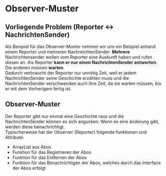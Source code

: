 <h1>Observer-Muster</h1>
<h2>Vorliegende Problem (Reporter <-> NachrichtenSender)</h2>
Als Beispiel für das Observer-Muster nehmen wir uns ein Beispiel anhand einem Reporter und mehreren NachreichtenSender. 
<b>Mehrere</b> Nachrichtensender wollen vom Reporter eine Auskunft haben und rufen diesen an. Als Reporter <b>kann er nur einen 
NachrichtenSender antworten</b>. Die anderen müssen <b>warten</b>.<br>
Dadurch verbraucht der Reporter nur unnötig Zeit, weil er jedem NachrichtenSender seine Geschichte erzählen muss und 
die NachrichtenSender verschwenden auch ihre Zeit, da sie warten müssen, bis er mit dem Vorherigem fertig ist.

<h2>Observer-Muster</h2>
Der Reporter gibt nur einmal eine Geschichte raus und die NachrichtenSender können es sich angucken. Wenn es eine 
änderung gibt, werden diese benachrichtigt. <br>
Typischerweise hat der Observer (Reporter) folgende funktionen und Attribute:
<ul>
    <li>ArrayList aus Abos</li>
    <li>Funktion für das Registrieren der Abos</li>  
    <li>Funktion für das Entfernen der Abos</li>
    <li>Funktion für das Benachrichtigen der Abos, welches durch das Interface der Abos erfolgt</li>
</ul>






